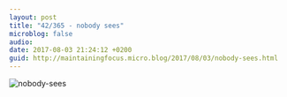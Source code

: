 ```yaml
---
layout: post
title: "42/365 - nobody sees"
microblog: false
audio: 
date: 2017-08-03 21:24:12 +0200
guid: http://maintainingfocus.micro.blog/2017/08/03/nobody-sees.html
---
```

<div class="kg-card-markdown"><p><img src="/content/images/2017/08/42-365---nobody-sees.jpg" alt="nobody-sees"></p>
</div>
